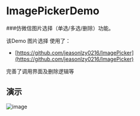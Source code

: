 # ImagePickerDemo
###仿微信图片选择（单选/多选/删除）功能。

该Demo 图片选择 使用了：

* [https://github.com/jeasonlzy0216/ImagePicker](https://github.com/jeasonlzy0216/ImagePicker) 

完善了调用界面及删除逻辑等

## 演示
 ![image](https://github.com/ikkong/ImagePickerDemo/blob/master/resource/imagepicker.gif)

